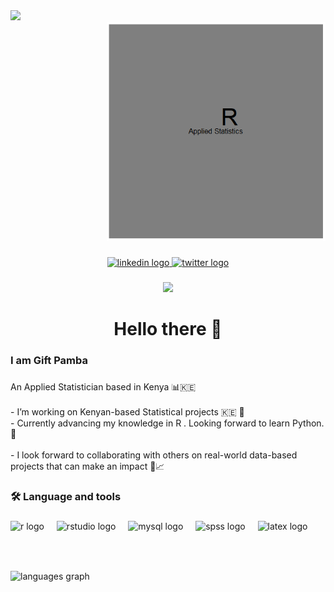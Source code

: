 <div align="left">
  <img height="150" src="https://media.giphy.com/media/v1.Y2lkPTc5MGI3NjExcnVlamczNW1yMHV1emdsNW11a2w0Ynp2ZWV2ZW4ydTRhMzB1NTBjbSZlcD12MV9naWZzX3NlYXJjaCZjdD1n/13HgwGsXF0aiGY/giphy.gif"  />
</div>

<div align="right">
  <img height="350" src="github_wordcloud.gif"  />
</div>



###

<div align="center">
  <a href="https://www.linkedin.com/in/gift-bugame-pamba" target="_blank">
    <img src="https://img.shields.io/static/v1?message=LinkedIn&logo=linkedin&label=&color=0077B5&logoColor=white&labelColor=&style=for-the-badge" height="25" alt="linkedin logo"  />
  </a>
  <a href="https://x.com/bugameG" target="_blank">
    <img src="https://img.shields.io/static/v1?message=Twitter&logo=twitter&label=&color=1DA1F2&logoColor=white&labelColor=&style=for-the-badge" height="25" alt="twitter logo"  />
  </a>
</div>

###

<div align="center">
  <img src="https://visitor-badge.laobi.icu/badge?page_id=bugameG.bugameG&"  />
</div>

###

<h1 align="center">Hello there 👋</h1>

###

<h3 align="left">I am Gift Pamba</h3>

###

<p align="left">An Applied Statistician based  in Kenya 📊🇰🇪 <br><br>-  I’m working on Kenyan-based Statistical projects 🇰🇪 💼<br>- Currently advancing my knowledge in R . Looking forward to learn Python. 🚀<br><br>- I look forward to collaborating with others on real-world data-based projects that can make an impact 🤝📈</p>

###

<h3 align="left">🛠 Language and tools</h3>

###

<div align="left">
  <img src="https://cdn.jsdelivr.net/gh/devicons/devicon/icons/r/r-original.svg" height="40" alt="r logo"  />
  <img width="12" />
  <img src="https://cdn.jsdelivr.net/gh/devicons/devicon/icons/rstudio/rstudio-original.svg" height="40" alt="rstudio logo"  />
  <img width="12" />
  <img src="https://cdn.jsdelivr.net/gh/devicons/devicon/icons/mysql/mysql-original.svg" height="40" alt="mysql logo"  />
  <img width="12" />
  <img src="https://cdn.jsdelivr.net/gh/devicons/devicon/icons/spss/spss-original.svg" height="40" alt="spss logo"  />
  <img width="12" />
  <img src="https://cdn.jsdelivr.net/gh/devicons/devicon/icons/latex/latex-original.svg" height="40" alt="latex logo"  />
</div>

###

<br clear="both">

<h3 align="left"></h3>

###

<div align="left">
  <img src="https://github-readme-stats.vercel.app/api/top-langs?username=bugameG&locale=en&hide_title=false&layout=compact&card_width=320&langs_count=5&theme=dark&hide_border=true&order=2&custom_title=Languages" height="150" alt="languages graph"  />
</div>

###
